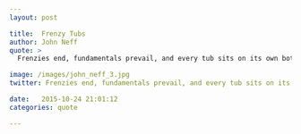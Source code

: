 ```yaml
---
layout: post

title:  Frenzy Tubs
author: John Neff
quote: >
  Frenzies end, fundamentals prevail, and every tub sits on its own bottom.  

image: /images/john_neff_3.jpg
twitter: Frenzies end, fundamentals prevail, and every tub sits on its own bottom. John Neff http://quotes.stockflare.com/

date:   2015-10-24 21:01:12
categories: quote

---
```


